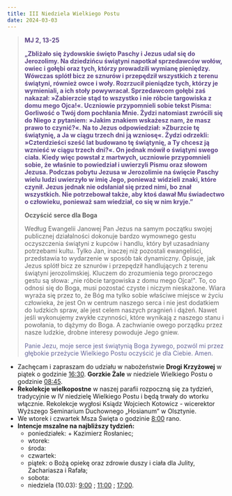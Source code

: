 ```yaml
---
title: III Niedziela Wielkiego Postu
date: 2024-03-03
---
```


> **<span style="color: #5D4587;">MJ 2, 13-25</span>**
>
> **<span style="color: #5D4587;">„Zbliżało się żydowskie święto Paschy i Jezus udał się do Jerozolimy. Na dziedzińcu świątyni napotkał sprzedawców wołów, owiec i gołębi oraz tych, którzy prowadzili wymianę pieniędzy. Wówczas splótł bicz ze sznurów i przepędził wszystkich z terenu świątyni, również owce i woły. Rozrzucił pieniądze tych, którzy je wymieniali, a ich stoły powywracał. Sprzedawcom gołębi zaś nakazał: »Zabierzcie stąd to wszystko i nie róbcie targowiska z domu mego Ojca!«. Uczniowie przypomnieli sobie tekst Pisma: Gorliwość o Twój dom pochłania Mnie. Żydzi natomiast zwrócili się do Niego z pytaniem: »Jakim znakiem wskażesz nam, że masz prawo to czynić?«. Na to Jezus odpowiedział: »Zburzcie tę świątynię, a Ja w ciągu trzech dni ją wzniosę«. Żydzi odrzekli: »Czterdzieści sześć lat budowano tę świątynię, a Ty chcesz ją wznieść w ciągu trzech dni?«. On jednak mówił o świątyni swego ciała. Kiedy więc powstał z martwych, uczniowie przypomnieli sobie, że właśnie to powiedział i uwierzyli Pismu oraz słowom Jezusa. Podczas pobytu Jezusa w Jerozolimie na święcie Paschy wielu ludzi uwierzyło w imię Jego, ponieważ widzieli znaki, które czynił. Jezus jednak nie odsłaniał się przed nimi, bo znał wszystkich. Nie potrzebował także, aby ktoś dawał Mu świadectwo o człowieku, ponieważ sam wiedział, co się w nim kryje.”</span>**
>
>
>
> **Oczyścić serce dla Boga**
>
> Według Ewangelii Janowej Pan Jezus na samym początku swojej publicznej działalności dokonuje bardzo wymownego gestu oczyszczenia świątyni z kupców i handlu, który był uzasadniany potrzebami kultu. Tylko Jan, inaczej niż pozostali ewangeliści, przedstawia to wydarzenie w sposób tak dynamiczny. Opisuje, jak Jezus splótł bicz ze sznurów i przepędził handlujących z terenu świątyni jerozolimskiej. Kluczem do zrozumienia tego proroczego gestu są słowa: „nie róbcie targowiska z domu mego Ojca!". To, co odnosi się do Boga, musi pozostać czyste i niczym nieskażone. Wiara wyraża się przez to, że Bóg ma tylko sobie właściwe miejsce w życiu człowieka, że jest On w centrum naszego serca i nie jest dodatkiem do ludzkich spraw, ale jest celem naszych pragnień i dążeń. Nawet jeśli wykonujemy zwykłe czynności, które wynikają z naszego stanu i powołania, to dążymy do Boga. A zachwianie owego porządku przez nasze ludzkie, drobne interesy powoduje Jego gniew.
>
> <span style="color: #666699;">Panie Jezu, moje serce jest świątynią Boga żywego, pozwól mi przez głębokie przeżycie Wielkiego Postu oczyścić je dla Ciebie. Amen.
> &nbsp;

- Zachęcam i zapraszam do udziału w nabożeństwie **Drogi Krzyżowej** w piątek o godzinie <u>16:30</u>. **Gorzkie Żale** w niedziele Wielkiego Postu o godzinie <u>08:45</u>.
- **Rekolekcje wielkopostne** w naszej parafii rozpoczną się za tydzień, tradycyjnie w IV niedzielę Wielkiego Postu i będą trwały do wtorku włącznie. Rekolekcje wygłosi Ksiądz Wojciech Kotowicz - wicerektor Wyższego Seminarium Duchownego „Hosianum” w Olsztynie.
- We wtorek i czwartek Msza Święta o godzinie <u>8:00</u> rano.
- **Intencje mszalne na najbliższy tydzień:**
  - poniedziałek: + Kazimierz Rosłaniec;
  - wtorek:
  - środa:
  - czwartek:
  - piątek: o Bożą opiekę oraz zdrowie duszy i ciała dla Julity, Zachariasza i Rafała;
  - sobota:
  - niedziela (10.03): <u>9:00</u> ; <u>11:00</u> ; <u>17:00</u>.


